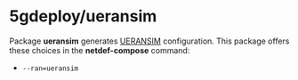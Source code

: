 # 5gdeploy/ueransim

Package **ueransim** generates [UERANSIM](https://github.com/aligungr/UERANSIM) configuration.
This package offers these choices in the **netdef-compose** command:

* `--ran=ueransim`
